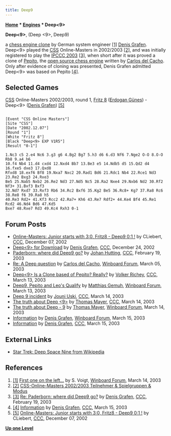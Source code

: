 ```yaml
---
title: Deep9
---
```

**[Home](Home "Home") * [Engines](Engines "Engines") * Deep\<9>**

**Deep\<9>**, (Deep \<9>, Deep9)

a [chess engine clone](Category:Clone "Category:Clone") by German system engineer
<a id="cite-note-1" href="#cite-ref-1">[1]</a>
[Denis Grafen](Denis_Grafen "Denis Grafen"). Deep\<9> played the [CSS](Computerschach_und_Spiele "Computerschach und Spiele") Online-Masters in 2002/2003 <a id="cite-note-2" href="#cite-ref-2">[2]</a>,
and was initially registered to play the [IPCCC 2003](IPCCC_2003 "IPCCC 2003")
<a id="cite-note-3" href="#cite-ref-3">[3]</a>,
when short after it was proved a clone of [Pepito](Pepito "Pepito"), the [open source chess engine](Category:Open_Source "Category:Open Source") written by [Carlos del Cacho](Carlos_del_Cacho "Carlos del Cacho").
Only after evidence of cloning was presented, Denis Grafen admitted Deep\<9> was based on Pepito
<a id="cite-note-4" href="#cite-ref-4">[4]</a>.

## Selected Games

[CSS](Computerschach_und_Spiele "Computerschach und Spiele") Online-Masters 2002/2003, round 1, [Fritz 8](Fritz "Fritz") ([Erdogan Günes](Erdogan_G%C3%BCnes "Erdogan Günes")) - Deep\<9> ([Denis Grafen](Denis_Grafen "Denis Grafen")) <a id="cite-note-5" href="#cite-ref-5">[5]</a>

```

[Event "CSS Online Masters"]
[Site "CSS"]
[Date "2002.12.07"]
[Round "1"]
[White "Fritz 8"]
[Black "Deep<9> EXP V1R5"]
[Result "0-1"]

1.Nc3 c5 2.e4 Nc6 3.g3 g6 4.Bg2 Bg7 5.h3 d6 6.d3 Nf6 7.Nge2 O-O 8.O-O Rb8 9.a4 b6 
10.f4 Nb4 11.d4 cxd4 12.Nxd4 Bb7 13.Be3 e5 14.Ndb5 d5 15.Qd2 d4 16.fxe5 dxe3 17.Qxd8 
Rfxd8 18.exf6 Bf8 19.Nxa7 Nxc2 20.Rad1 Bd6 21.Rdc1 Nb4 22.Rce1 Nd3 23.Re2 Bxg3 24.Rxe3 
Be5 25.Nab5 Nxb2 26.Re2 Nd3 27.Nd5 Nc5 28.Ra2 Nxe4 29.Nxb6 Nd2 30.Rf2 Nf3+ 31.Bxf3 Bxf3 
32.Nd7 Rxd7 33.Rxf3 Rb6 34.Rc2 Bxf6 35.Kg2 Be5 36.Rc8+ Kg7 37.Ra8 Rc6 38.Re8 f6 39.Ra8 h5 
40.Re3 Rd2+ 41.Kf3 Rcc2 42.Ra7+ Kh6 43.Re7 Rdf2+ 44.Ke4 Bf4 45.Re1 Rcd2 46.Nd4 Bd6 47.Kd5 
Bxe7 48.Rxe7 Rd3 49.Kc4 Rxh3 0-1

```

## Forum Posts

- [Online-Masters: Junior starts with 3:0, Fritz8 - Deep9 0:1 !](https://www.stmintz.com/ccc/index.php?id=269361) by CLiebert, [CCC](CCC "CCC"), December 07, 2002
- [Deep\<9> for Download](https://www.stmintz.com/ccc/index.php?id=272876) by [Denis Grafen](Denis_Grafen "Denis Grafen"), [CCC](CCC "CCC"), December 24, 2002
- [Paderborn: where did Deep9 go?](https://www.stmintz.com/ccc/index.php?id=285328) by [Johan Hutting](index.php?title=Johan_Hutting&action=edit&redlink=1 "Johan Hutting (page does not exist)"), [CCC](CCC "CCC"), February 19, 2003
- [Re: A Deep question](http://www.open-aurec.com/wbforum/viewtopic.php?f=18&t=41578) by [Carlos del Cacho](Carlos_del_Cacho "Carlos del Cacho"), [Winboard Forum](Computer_Chess_Forums "Computer Chess Forums"), March 05, 2003
- [Deep\<9> Is a Clone based of Pepito? Really?](https://www.stmintz.com/ccc/index.php?id=289182) by [Volker Richey](index.php?title=Volker_Richey&action=edit&redlink=1 "Volker Richey (page does not exist)"), [CCC](CCC "CCC"), March 13, 2003
- [Deep9, Pepito and Leo's Qualify](http://www.open-aurec.com/wbforum/viewtopic.php?f=18&t=41725) by [Matthias Gemuh](Matthias_Gemuh "Matthias Gemuh"), [Winboard Forum](Computer_Chess_Forums "Computer Chess Forums"), March 13, 2003
- [Deep 9 incident](https://www.stmintz.com/ccc/index.php?id=289244) by [Jouni Uski](Jouni_Uski "Jouni Uski"), [CCC](CCC "CCC"), March 14, 2003
- [The truth about Deep \<9>](https://www.stmintz.com/ccc/index.php?id=289305) by [Thomas Mayer](Thomas_Mayer "Thomas Mayer"), [CCC](CCC "CCC"), March 14, 2003
- [The truth about Deep - 9](http://www.open-aurec.com/wbforum/viewtopic.php?f=18&t=41748) by [Thomas Mayer](Thomas_Mayer "Thomas Mayer"), [Winboard Forum](Computer_Chess_Forums "Computer Chess Forums"), March 14, 2003
- [Information](http://www.open-aurec.com/wbforum/viewtopic.php?f=18&t=41768) by [Denis Grafen](Denis_Grafen "Denis Grafen"), [Winboard Forum](Computer_Chess_Forums "Computer Chess Forums"), March 15, 2003
- [Information](https://www.stmintz.com/ccc/index.php?id=289424) by [Denis Grafen](Denis_Grafen "Denis Grafen"), [CCC](CCC "CCC"), March 15, 2003

## External Links

- [Star Trek: Deep Space Nine from Wikipedia](https://en.wikipedia.org/wiki/Star_Trek:_Deep_Space_Nine)

## References

1. <a id="cite-ref-1" href="#cite-note-1">[1]</a> [First one on the left...](http://www.open-aurec.com/wbforum/viewtopic.php?f=18&t=41748#p159370) by S. Voigt, [Winboard Forum](Computer_Chess_Forums "Computer Chess Forums"), March 14, 2003
1. <a id="cite-ref-2" href="#cite-note-2">[2]</a> [CSS-Online-Masters 2002/2003 Teilnehmer & Spielgruppen & Modus](https://lchristian.beepworld.de/teilnehmer.htm)
1. <a id="cite-ref-3" href="#cite-note-3">[3]</a> [Re: Paderborn: where did Deep9 go?](https://www.stmintz.com/ccc/index.php?id=285372) by [Denis Grafen](Denis_Grafen "Denis Grafen"), [CCC](CCC "CCC"), February 19, 2003
1. <a id="cite-ref-4" href="#cite-note-4">[4]</a> [Information](https://www.stmintz.com/ccc/index.php?id=289424) by [Denis Grafen](Denis_Grafen "Denis Grafen"), [CCC](CCC "CCC"), March 15, 2003
1. <a id="cite-ref-5" href="#cite-note-5">[5]</a> [Online-Masters: Junior starts with 3:0, Fritz8 - Deep9 0:1 !](https://www.stmintz.com/ccc/index.php?id=269361) by CLiebert, [CCC](CCC "CCC"), December 07, 2002

**[Up one Level](Engines "Engines")**

